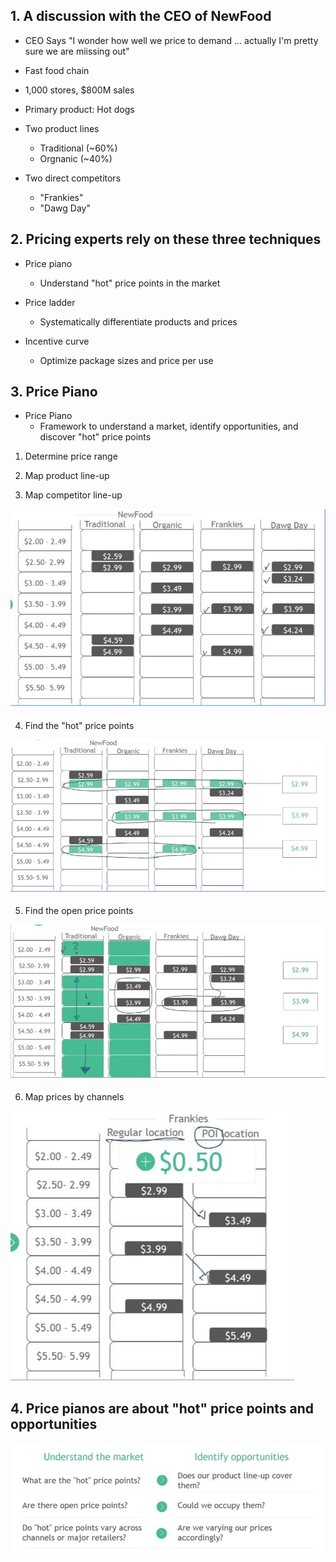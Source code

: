 ## 1. A discussion with the CEO of NewFood

- CEO Says "I wonder how well we price to demand ... actually I'm pretty sure we are miissing out"

- Fast food chain
- 1,000 stores, $800M sales
- Primary product: Hot dogs
- Two product lines
    - Traditional (~60%)
    - Orgnanic (~40%)
- Two direct competitors
    - "Frankies"
    - "Dawg Day"

## 2. Pricing experts rely on these three techniques

- Price piano
    - Understand "hot" price points in the market

- Price ladder
    - Systematically differentiate products and prices

- Incentive curve
    - Optimize package sizes and price per use


## 3. Price Piano

- Price Piano
    - Framework to understand a market, identify opportunities, and discover "hot" price points

1. Determine price range

2. Map product line-up

3. Map competitor line-up

<img src="Img/02_Application_of_Price_to_Demand_Curve_Price_Piano_1.jpg">

4. Find the "hot" price points

<img src="Img/02_Application_of_Price_to_Demand_Curve_Price_Piano_2.jpg">


5. Find the open price points

<img src="Img/02_Application_of_Price_to_Demand_Curve_Price_Piano_3.jpg">

6. Map prices by channels

<img src="Img/02_Application_of_Price_to_Demand_Curve_Price_Piano_4.jpg">


## 4. Price pianos are about "hot" price points and opportunities

<img src="Img/02_Application_of_Price_to_Demand_Curve_Price_Piano_5.jpg">




